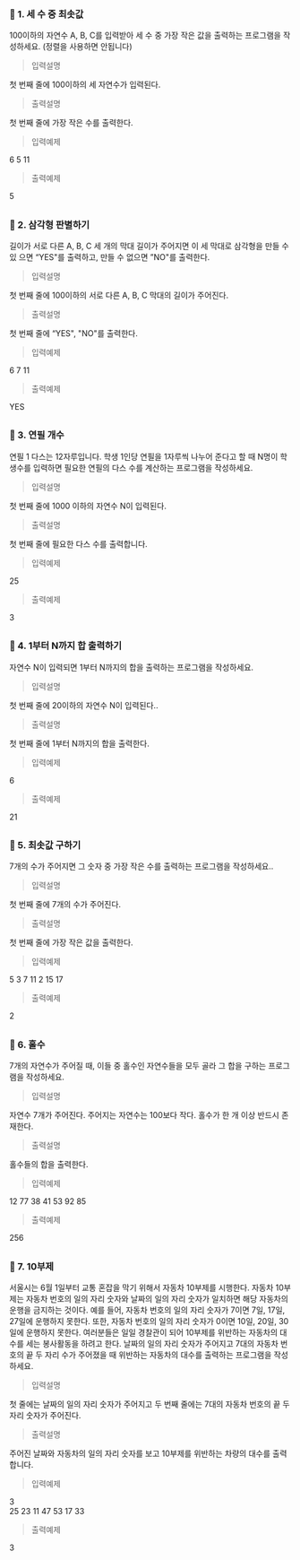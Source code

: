 ### 🐯 1. 세 수 중 최솟값

100이하의 자연수 A, B, C를 입력받아 세 수 중 가장 작은 값을 출력하는 프로그램을 작성하세요. (정렬을 사용하면 안됩니다)

> 입력설명

첫 번째 줄에 100이하의 세 자연수가 입력된다.

> 출력설명

첫 번째 줄에 가장 작은 수를 출력한다.

> 입력예제

6 5 11

> 출력예제

5

##

### 🐯 2. 삼각형 판별하기

길이가 서로 다른 A, B, C 세 개의 막대 길이가 주어지면 이 세 막대로 삼각형을 만들 수 있 으면 “YES"를 출력하고, 만들 수 없으면 ”NO"를 출력한다.

> 입력설명

첫 번째 줄에 100이하의 서로 다른 A, B, C 막대의 길이가 주어진다.

> 출력설명

첫 번째 줄에 “YES", "NO"를 출력한다.

> 입력예제

6 7 11

> 출력예제

YES

##

### 🐯 3. 연필 개수

연필 1 다스는 12자루입니다. 학생 1인당 연필을 1자루씩 나누어 준다고 할 때 N명이 학생수를 입력하면 필요한 연필의 다스 수를 계산하는 프로그램을 작성하세요.

> 입력설명

첫 번째 줄에 1000 이하의 자연수 N이 입력된다.

> 출력설명

첫 번째 줄에 필요한 다스 수를 출력합니다.

> 입력예제

25

> 출력예제

3

##

### 🐯 4. 1부터 N까지 합 출력하기

자연수 N이 입력되면 1부터 N까지의 합을 출력하는 프로그램을 작성하세요.

> 입력설명

첫 번째 줄에 20이하의 자연수 N이 입력된다..

> 출력설명

첫 번째 줄에 1부터 N까지의 합을 출력한다.

> 입력예제

6

> 출력예제

21

##

### 🐯 5. 최솟값 구하기

7개의 수가 주어지면 그 숫자 중 가장 작은 수를 출력하는 프로그램을 작성하세요..

> 입력설명

첫 번째 줄에 7개의 수가 주어진다.

> 출력설명

첫 번째 줄에 가장 작은 값을 출력한다.

> 입력예제

5 3 7 11 2 15 17

> 출력예제

2

##

### 🐯 6. 홀수

7개의 자연수가 주어질 때, 이들 중 홀수인 자연수들을 모두 골라 그 합을 구하는 프로그램을 작성하세요.

> 입력설명

자연수 7개가 주어진다. 주어지는 자연수는 100보다 작다. 홀수가 한 개 이상 반드시 존재한다.

> 출력설명

홀수들의 합을 출력한다.

> 입력예제

12 77 38 41 53 92 85

> 출력예제

256

##

### 🐯 7. 10부제

서울시는 6월 1일부터 교통 혼잡을 막기 위해서 자동차 10부제를 시행한다. 자동차 10부제는 자동차 번호의 일의 자리 숫자와 날짜의 일의 자리 숫자가 일치하면 해당 자동차의 운행을 금지하는 것이다. 예를 들어, 자동차 번호의 일의 자리 숫자가 7이면 7일, 17일, 27일에 운행하지 못한다. 또한, 자동차 번호의 일의 자리 숫자가 0이면 10일, 20일, 30일에 운행하지 못한다.
여러분들은 일일 경찰관이 되어 10부제를 위반하는 자동차의 대수를 세는 봉사활동을 하려고 한다. 날짜의 일의 자리 숫자가 주어지고 7대의 자동차 번호의 끝 두 자리 수가 주어졌을 때 위반하는 자동차의 대수를 출력하는 프로그램을 작성하세요.

> 입력설명

첫 줄에는 날짜의 일의 자리 숫자가 주어지고 두 번째 줄에는 7대의 자동차 번호의 끝 두 자리 숫자가 주어진다.

> 출력설명

주어진 날짜와 자동차의 일의 자리 숫자를 보고 10부제를 위반하는 차량의 대수를 출력합니다.

> 입력예제

3  
25 23 11 47 53 17 33

> 출력예제

3
